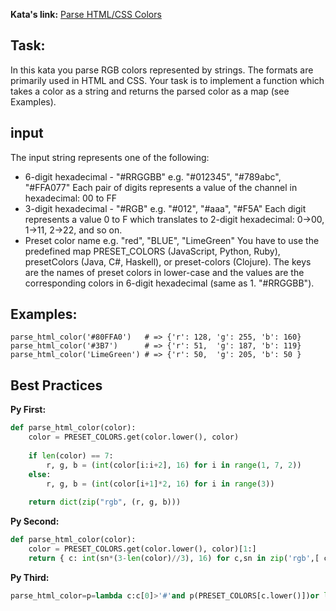 **Kata's link:** [Parse HTML/CSS Colors](http://www.codewars.com/kata/parse-html-slash-css-colors/)

## Task: 
In this kata you parse RGB colors represented by strings. The formats are primarily used in HTML and CSS. Your task is to implement a function which takes a color as a string and returns the parsed color as a map (see Examples).

## input
The input string represents one of the following:

* 6-digit hexadecimal - "#RRGGBB"
e.g. "#012345", "#789abc", "#FFA077"
Each pair of digits represents a value of the channel in hexadecimal: 00 to FF
* 3-digit hexadecimal - "#RGB"
e.g. "#012", "#aaa", "#F5A"
Each digit represents a value 0 to F which translates to 2-digit hexadecimal: 0->00, 1->11, 2->22, and so on.
* Preset color name
e.g. "red", "BLUE", "LimeGreen"
You have to use the predefined map PRESET_COLORS (JavaScript, Python, Ruby), presetColors (Java, C#, Haskell), or preset-colors (Clojure). The keys are the names of preset colors in lower-case and the values are the corresponding colors in 6-digit hexadecimal (same as 1. "#RRGGBB").

## Examples: 
~~~
parse_html_color('#80FFA0')   # => {'r': 128, 'g': 255, 'b': 160}
parse_html_color('#3B7')      # => {'r': 51,  'g': 187, 'b': 119}
parse_html_color('LimeGreen') # => {'r': 50,  'g': 205, 'b': 50 }
~~~



## Best Practices

**Py First:**
~~~py
def parse_html_color(color):
    color = PRESET_COLORS.get(color.lower(), color)
    
    if len(color) == 7:
        r, g, b = (int(color[i:i+2], 16) for i in range(1, 7, 2))
    else:
        r, g, b = (int(color[i+1]*2, 16) for i in range(3))
    
    return dict(zip("rgb", (r, g, b)))

~~~

**Py Second:**
~~~py
def parse_html_color(color):
    color = PRESET_COLORS.get(color.lower(), color)[1:]
    return { c: int(sn*(3-len(color)//3), 16) for c,sn in zip('rgb',[ color[i:i+len(color)//3] for i in range(0, len(color), len(color)//3) ]) }

~~~

**Py Third:**
~~~py
parse_html_color=p=lambda c:c[0]>'#'and p(PRESET_COLORS[c.lower()])or len(c)<7and p(''.join(s*2for s in c)[1:])or{k:int(c[i:i+2],16)for k,i in zip('rgb',(1,3,5))}
~~~
